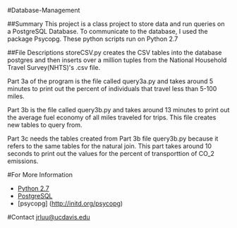 #Database-Management

##Summary
This project is a class project to store data and run queries on a PostgreSQL Database.
To communicate to the database, I used the package Psycopg.
These python scripts run on Python 2.7

##File Descriptions
storeCSV.py creates the CSV tables into the database postgres and then inserts over a million tuples from the National Household Travel Survey(NHTS)'s .csv file.

Part 3a of the program is the file called query3a.py and takes around 5 minutes to print out the percent of individuals that travel less than 5-100 miles.

Part 3b is the file called query3b.py and takes around 13 minutes to print out the average fuel economy of all miles traveled for trips. This file creates new tables to query from.

Part 3c needs the tables created from Part 3b file query3b.py because it refers to the same tables for the natural join. This part takes around 10 seconds to print out the values for the percent of transporttion of CO_2 emissions.

#For More Information

* [Python 2.7](https://www.python.org/download/releases/2.7/)
* [PostgreSQL](https://www.postgresql.org/)
* [psycopg]
(http://initd.org/psycopg)


#Contact
jrluu@ucdavis.edu
